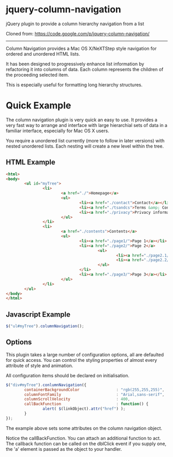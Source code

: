 # jquery-column-navigation
jQuery plugin to provide a column hierarchy navigation from a list

Cloned from: https://code.google.com/p/jquery-column-navigation/

----

Column Navigation provides a Mac OS X/NeXTStep style navigation for ordered and unordered HTML lists.

It has been designed to progressively enhance list information by refactoring it into columns of data. Each column represents the children of the proceeding selected item.

This is especially useful for formatting long hierarchy structures.

# Quick Example
The column navigation plugin is very quick an easy to use. It provides a very fast way to arrange and interface with large hierarchial sets of data in a familiar interface, especially for Mac OS X users.

You require a unordered list currently (more to follow in later versions) with nested unordered lists. Each nesting will create a new level within the tree.

## HTML Example
```html
<html>
<body>
        <ul id="myTree">
                <li>
                        <a href="./">Homepage</a>
                        <ul>
                                <li><a href="./contact">Contact</a></li>
                                <li><a href="./tsandcs">Terms &amp; Conditions</a></li>
                                <li><a href="./privacy">Privacy information</a></li>
                        </ul>
                </li>
                <li>
                        <a href="./contents">Contents</a>
                        <ul>
                                <li><a href="./page1/">Page 1</a></li>
                                <li><a href="./page2/">Page 2</a>
                                        <ul>
                                                <li><a href="./page2.1/">Page 2.1</a></li>
                                                <li><a href="./page2.2/">Page 2.2</a></li>
                                        </ul>
                                </li>
                                <li><a href="./page3/">Page 3</a></li>
                        </ul>
                </li>
        </ul>
</body>
</html>
```

## Javascript Example
```javascript
$("ul#myTree").columnNavigation();
```
## Options
This plugin takes a large number of configuration options, all are defaulted for quick access. You can control the styling properties of almost every attribute of style and animation.

All configuration items should be declared on initialisation.
```javascript
$("div#myTree").conlumnNavigation({
        containerBackgroundColor                : "rgb(255,255,255)",
        columnFontFamily                        : "Arial,sans-serif",
        columnScrollVelocity                    : 400,
        callBackFunction                        : function() {
                alert( $(linkObject).attr("href") );
        }
});
```
The example above sets some attributes on the column navigation object.

Notice the callBackFunction. You can attach an additional function to act. The callback function can be called on the dblClick event if you supply one, the 'a' element is passed as the object to your handler.
